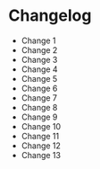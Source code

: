 # Changelog

- Change 1
- Change 2
- Change 3
- Change 4
- Change 5
- Change 6
- Change 7
- Change 8
- Change 9
- Change 10
- Change 11
- Change 12
- Change 13